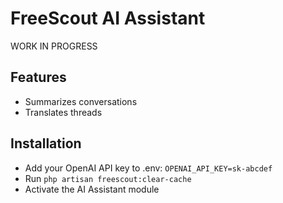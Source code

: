 # FreeScout AI Assistant


WORK IN PROGRESS

## Features
* Summarizes conversations
* Translates threads
  
## Installation

* Add your OpenAI API key to .env: ```OPENAI_API_KEY=sk-abcdef```
* Run ```php artisan freescout:clear-cache```
* Activate the AI Assistant module
